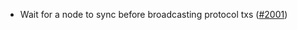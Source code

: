 - Wait for a node to sync before broadcasting protocol txs
  ([\#2001](https://github.com/anoma/namada/pull/2001))